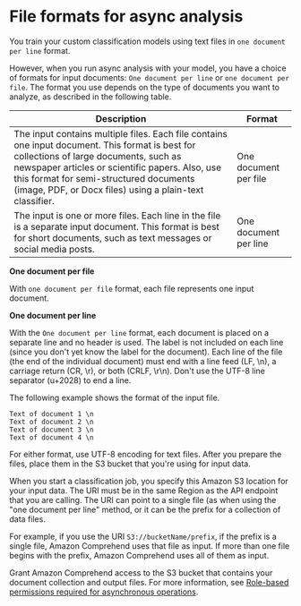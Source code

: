 # File formats for async analysis<a name="class-inputs-async"></a>

You train your custom classification models using text files in `one document per line` format\.

However, when you run async analysis with your model, you have a choice of formats for input documents: `One document per line` or `one document per file`\. The format you use depends on the type of documents you want to analyze, as described in the following table\.


| Description | Format | 
| --- | --- | 
| The input contains multiple files\. Each file contains one input document\. This format is best for collections of large documents, such as newspaper articles or scientific papers\. Also, use this format for semi\-structured documents \(image, PDF, or Docx files\) using a plain\-text classifier\. | One document per file | 
|  The input is one or more files\. Each line in the file is a separate input document\. This format is best for short documents, such as text messages or social media posts\.  | One document per line | 

**One document per file**

With `one document per file` format, each file represents one input document\. 

**One document per line**

With the `One document per line` format, each document is placed on a separate line and no header is used\. The label is not included on each line \(since you don't yet know the label for the document\)\. Each line of the file \(the end of the individual document\) must end with a line feed \(LF, \\n\), a carriage return \(CR, \\r\), or both \(CRLF, \\r\\n\)\. Don't use the UTF\-8 line separator \(u\+2028\) to end a line\.

The following example shows the format of the input file\.

```
Text of document 1 \n
Text of document 2 \n
Text of document 3 \n
Text of document 4 \n
```

For either format, use UTF\-8 encoding for text files\. After you prepare the files, place them in the S3 bucket that you're using for input data\.

When you start a classification job, you specify this Amazon S3 location for your input data\. The URI must be in the same Region as the API endpoint that you are calling\. The URI can point to a single file \(as when using the "one document per line" method, or it can be the prefix for a collection of data files\. 

For example, if you use the URI `S3://bucketName/prefix`, if the prefix is a single file, Amazon Comprehend uses that file as input\. If more than one file begins with the prefix, Amazon Comprehend uses all of them as input\. 

Grant Amazon Comprehend access to the S3 bucket that contains your document collection and output files\. For more information, see [Role\-based permissions required for asynchronous operations](security_iam_id-based-policy-examples.md#auth-role-permissions)\.
